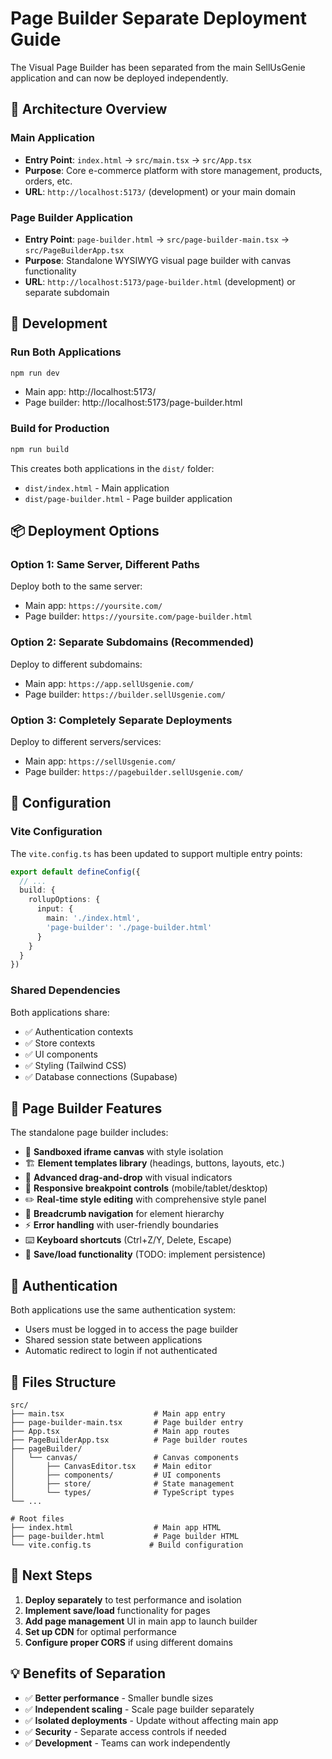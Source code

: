 # Page Builder Separate Deployment Guide

The Visual Page Builder has been separated from the main SellUsGenie application and can now be deployed independently.

## 📁 **Architecture Overview**

### Main Application
- **Entry Point**: `index.html` → `src/main.tsx` → `src/App.tsx`
- **Purpose**: Core e-commerce platform with store management, products, orders, etc.
- **URL**: `http://localhost:5173/` (development) or your main domain

### Page Builder Application  
- **Entry Point**: `page-builder.html` → `src/page-builder-main.tsx` → `src/PageBuilderApp.tsx`
- **Purpose**: Standalone WYSIWYG visual page builder with canvas functionality
- **URL**: `http://localhost:5173/page-builder.html` (development) or separate subdomain

## 🚀 **Development**

### Run Both Applications
```bash
npm run dev
```
- Main app: http://localhost:5173/
- Page builder: http://localhost:5173/page-builder.html

### Build for Production
```bash
npm run build
```
This creates both applications in the `dist/` folder:
- `dist/index.html` - Main application
- `dist/page-builder.html` - Page builder application

## 📦 **Deployment Options**

### Option 1: Same Server, Different Paths
Deploy both to the same server:
- Main app: `https://yoursite.com/`
- Page builder: `https://yoursite.com/page-builder.html`

### Option 2: Separate Subdomains (Recommended)
Deploy to different subdomains:
- Main app: `https://app.sellUsgenie.com/`
- Page builder: `https://builder.sellUsgenie.com/`

### Option 3: Completely Separate Deployments
Deploy to different servers/services:
- Main app: `https://sellUsgenie.com/`
- Page builder: `https://pagebuilder.sellUsgenie.com/`

## 🔧 **Configuration**

### Vite Configuration
The `vite.config.ts` has been updated to support multiple entry points:

```typescript
export default defineConfig({
  // ...
  build: {
    rollupOptions: {
      input: {
        main: './index.html',
        'page-builder': './page-builder.html'
      }
    }
  }
})
```

### Shared Dependencies
Both applications share:
- ✅ Authentication contexts
- ✅ Store contexts  
- ✅ UI components
- ✅ Styling (Tailwind CSS)
- ✅ Database connections (Supabase)

## 🎯 **Page Builder Features**

The standalone page builder includes:

- 🎨 **Sandboxed iframe canvas** with style isolation
- 🏗️ **Element templates library** (headings, buttons, layouts, etc.)
- 🎯 **Advanced drag-and-drop** with visual indicators
- 📱 **Responsive breakpoint controls** (mobile/tablet/desktop)
- ✏️ **Real-time style editing** with comprehensive style panel
- 🍞 **Breadcrumb navigation** for element hierarchy
- ⚡ **Error handling** with user-friendly boundaries
- ⌨️ **Keyboard shortcuts** (Ctrl+Z/Y, Delete, Escape)
- 💾 **Save/load functionality** (TODO: implement persistence)

## 🔐 **Authentication**

Both applications use the same authentication system:
- Users must be logged in to access the page builder
- Shared session state between applications
- Automatic redirect to login if not authenticated

## 📝 **Files Structure**

```
src/
├── main.tsx                    # Main app entry
├── page-builder-main.tsx       # Page builder entry  
├── App.tsx                     # Main app routes
├── PageBuilderApp.tsx          # Page builder routes
├── pageBuilder/
│   └── canvas/                 # Canvas components
│       ├── CanvasEditor.tsx    # Main editor
│       ├── components/         # UI components
│       ├── store/              # State management
│       └── types/              # TypeScript types
└── ...

# Root files
├── index.html                  # Main app HTML
├── page-builder.html           # Page builder HTML
└── vite.config.ts             # Build configuration
```

## 🚀 **Next Steps**

1. **Deploy separately** to test performance and isolation
2. **Implement save/load** functionality for pages
3. **Add page management** UI in main app to launch builder
4. **Set up CDN** for optimal performance
5. **Configure proper CORS** if using different domains

## 💡 **Benefits of Separation**

- ✅ **Better performance** - Smaller bundle sizes
- ✅ **Independent scaling** - Scale page builder separately
- ✅ **Isolated deployments** - Update without affecting main app
- ✅ **Security** - Separate access controls if needed
- ✅ **Development** - Teams can work independently